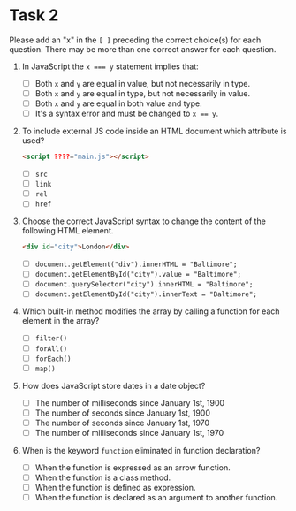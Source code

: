 # Task 2

Please add an "x" in the `[ ]` preceding the correct choice(s) for each question. There may be more than one correct answer for each question.


1. In JavaScript the `x === y` statement implies that:

   - [ ] Both `x` and `y` are equal in value, but not necessarily in type.
   - [ ] Both `x` and `y` are equal in type, but not necessarily in value.
   - [ ] Both `x` and `y` are equal in both value and type.
   - [ ] It's a syntax error and must be changed to `x == y`.

2. To include external JS code inside an HTML document which attribute is used?
   ```html
   <script ????="main.js"></script>
   ```

   - [ ] `src`
   - [ ] `link`
   - [ ] `rel`
   - [ ] `href`

3. Choose the correct JavaScript syntax to change the content of the following HTML element.
   ```html
   <div id="city">London</div>
   ```

   - [ ] `document.getElement("div").innerHTML = "Baltimore";`
   - [ ] `document.getElementById("city").value = "Baltimore";`
   - [ ] `document.querySelector("city").innerHTML = "Baltimore";`
   - [ ] `document.getElementById("city").innerText = "Baltimore";`

4. Which built-in method modifies the array by calling a function for each element in the array?

   - [ ] `filter()`
   - [ ] `forAll()`
   - [ ] `forEach()`
   - [ ] `map()`

5. How does JavaScript store dates in a date object?

   - [ ] The number of milliseconds since January 1st, 1900
   - [ ] The number of seconds since January 1st, 1900
   - [ ] The number of seconds since January 1st, 1970
   - [ ] The number of milliseconds since January 1st, 1970

6. When is the keyword `function` eliminated in function declaration?

   - [ ] When the function is expressed as an arrow function.
   - [ ] When the function is a class method.
   - [ ] When the function is defined as expression.
   - [ ] When the function is declared as an argument to another function.